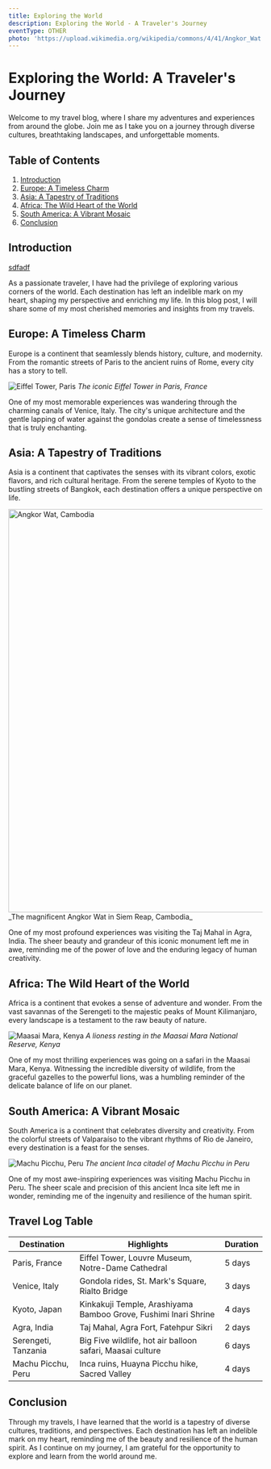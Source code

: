 ```yaml
---
title: Exploring the World
description: Exploring the World - A Traveler's Journey
eventType: OTHER
photo: 'https://upload.wikimedia.org/wikipedia/commons/4/41/Angkor_Wat.jpg'
---
```


# Exploring the World: A Traveler's Journey

Welcome to my travel blog, where I share my adventures and experiences from around the globe. Join me as I take you on a journey through diverse cultures, breathtaking landscapes, and unforgettable moments.

## Table of Contents

1. [Introduction](#introduction)
2. [Europe: A Timeless Charm](#europe)
3. [Asia: A Tapestry of Traditions](#asia)
4. [Africa: The Wild Heart of the World](#africa)
5. [South America: A Vibrant Mosaic](#south-america)
6. [Conclusion](#conclusion)

## Introduction<a name="introduction"></a>

[sdfadf](https://www.google.com/search?q=gthtdjlxbr&oq=gthtdjlxbr&gs_lcrp=EgZjaHJvbWUqCQgAEEUYOxiABDIJCAAQRRg7GIAEMgYIARBFGEAyCQgCEAAYChiABDIJCAMQABgKGIAEMgkIBBAAGAoYgAQyBwgFEAAYgAQyCQgGEAAYChiABDIGCAcQRRhB0gEIMTY0NWowajeoAgCwAgA&sourceid=chrome&ie=UTF-8)

As a passionate traveler, I have had the privilege of exploring various corners of the world. Each destination has left an indelible mark on my heart, shaping my perspective and enriching my life. In this blog post, I will share some of my most cherished memories and insights from my travels.

## Europe: A Timeless Charm<a name="europe"></a>

Europe is a continent that seamlessly blends history, culture, and modernity. From the romantic streets of Paris to the ancient ruins of Rome, every city has a story to tell.

![Eiffel Tower, Paris](https://sete.toureiffel.paris/sites/default/files/styles/1178x663/public/2021-12/Station-Tour-Eiffel-Dec-2021-%C2%A9Carlos-Ayesta-88.jpg?itok=i0StJGU0)
_The iconic Eiffel Tower in Paris, France_

One of my most memorable experiences was wandering through the charming canals of Venice, Italy. The city's unique architecture and the gentle lapping of water against the gondolas create a sense of timelessness that is truly enchanting.

## Asia: A Tapestry of Traditions<a name="asia"></a>

Asia is a continent that captivates the senses with its vibrant colors, exotic flavors, and rich cultural heritage. From the serene temples of Kyoto to the bustling streets of Bangkok, each destination offers a unique perspective on life.

<img src="https://upload.wikimedia.org/wikipedia/commons/4/41/Angkor_Wat.jpg" width="800" alt="Angkor Wat, Cambodia"/>
_The magnificent Angkor Wat in Siem Reap, Cambodia_

One of my most profound experiences was visiting the Taj Mahal in Agra, India. The sheer beauty and grandeur of this iconic monument left me in awe, reminding me of the power of love and the enduring legacy of human creativity.

## Africa: The Wild Heart of the World<a name="africa"></a>

Africa is a continent that evokes a sense of adventure and wonder. From the vast savannas of the Serengeti to the majestic peaks of Mount Kilimanjaro, every landscape is a testament to the raw beauty of nature.

![Maasai Mara, Kenya](https://upload.wikimedia.org/wikipedia/commons/5/57/Maasai_Mara_National_Reserve_Kenya.jpg)
_A lioness resting in the Maasai Mara National Reserve, Kenya_

One of my most thrilling experiences was going on a safari in the Maasai Mara, Kenya. Witnessing the incredible diversity of wildlife, from the graceful gazelles to the powerful lions, was a humbling reminder of the delicate balance of life on our planet.

## South America: A Vibrant Mosaic<a name="south-america"></a>

South America is a continent that celebrates diversity and creativity. From the colorful streets of Valparaíso to the vibrant rhythms of Rio de Janeiro, every destination is a feast for the senses.

![Machu Picchu, Peru](https://upload.wikimedia.org/wikipedia/commons/e/eb/Machu_Picchu%2C_Peru.jpg)
_The ancient Inca citadel of Machu Picchu in Peru_

One of my most awe-inspiring experiences was visiting Machu Picchu in Peru. The sheer scale and precision of this ancient Inca site left me in wonder, reminding me of the ingenuity and resilience of the human spirit.

## Travel Log Table

| Destination         | Highlights                                                      | Duration |
| ------------------- | --------------------------------------------------------------- | -------- |
| Paris, France       | Eiffel Tower, Louvre Museum, Notre-Dame Cathedral               | 5 days   |
| Venice, Italy       | Gondola rides, St. Mark's Square, Rialto Bridge                 | 3 days   |
| Kyoto, Japan        | Kinkakuji Temple, Arashiyama Bamboo Grove, Fushimi Inari Shrine | 4 days   |
| Agra, India         | Taj Mahal, Agra Fort, Fatehpur Sikri                            | 2 days   |
| Serengeti, Tanzania | Big Five wildlife, hot air balloon safari, Maasai culture       | 6 days   |
| Machu Picchu, Peru  | Inca ruins, Huayna Picchu hike, Sacred Valley                   | 4 days   |

## Conclusion<a name="conclusion"></a>

Through my travels, I have learned that the world is a tapestry of diverse cultures, traditions, and perspectives. Each destination has left an indelible mark on my heart, reminding me of the beauty and resilience of the human spirit. As I continue on my journey, I am grateful for the opportunity to explore and learn from the world around me.
